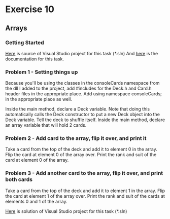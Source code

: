 # Exercise 10
## Arrays

### Getting Started

[Here](/Course_2_More_CPP_Programming_and_Unreal/Module_4/1_Arrays/Source/Exercise10/Exercise10.sln) is source of Visual Studio project for this task (*.sln)
And [here](/Course_2_More_CPP_Programming_and_Unreal/Module_4/1_Arrays/Source/Help/index.html) is the documentation for this task.

### Problem 1 - Setting things up

Because you'll be using the classes in the consoleCards namespace from the dll I added to the project, add #includes for the Deck.h and Card.h header files in the appropriate place. Add using namespace consoleCards; in the appropriate place as well.

Inside the main method, declare a Deck variable. Note that doing this automatically calls the Deck constructor to put a new Deck object into the Deck variable. Tell the deck to shuffle itself.
Inside the main method, declare an array variable that will hold 2 cards.

### Problem 2 - Add card to the array, flip it over, and print it

Take a card from the top of the deck and add it to element 0 in the array.
Flip the card at element 0 of the array over.
Print the rank and suit of the card at element 0 of the array.

### Problem 3 - Add another card to the array, flip it over, and print both cards

Take a card from the top of the deck and add it to element 1 in the array.
Flip the card at element 1 of the array over.
Print the rank and suit of the cards at elements 0 and 1 of the array.

[Here](/Course_2_More_CPP_Programming_and_Unreal/Module_4/1_Arrays/Solution/Exercise10/Exercise10.sln) is solution of Visual Studio project for this task (*.sln)